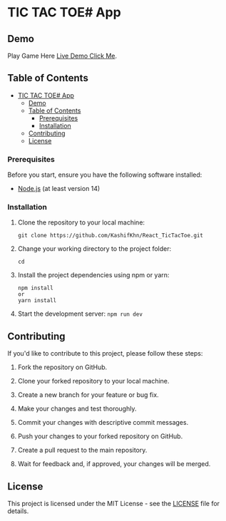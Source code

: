 # TIC TAC TOE# App

## Demo

Play Game Here [Live Demo Click Me](https://visionary-torte-3405eb.netlify.app/).

## Table of Contents
- [TIC TAC TOE# App](#tic-tac-toe-app)
  - [Demo](#demo)
  - [Table of Contents](#table-of-contents)
    - [Prerequisites](#prerequisites)
    - [Installation](#installation)
  - [Contributing](#contributing)
  - [License](#license)




### Prerequisites

Before you start, ensure you have the following software installed:

- [Node.js](https://nodejs.org/) (at least version 14)

### Installation

1. Clone the repository to your local machine:

   ```
   git clone https://github.com/KashifKhn/React_TicTacToe.git
   ```

2. Change your working directory to the project folder:

   ```
   cd 
   ```

3. Install the project dependencies using npm or yarn:

   ```
   npm install
   or
   yarn install
   ```

4. Start the development server:
```npm run dev```



## Contributing

If you'd like to contribute to this project, please follow these steps:

1. Fork the repository on GitHub.

2. Clone your forked repository to your local machine.

3. Create a new branch for your feature or bug fix.

4. Make your changes and test thoroughly.

5. Commit your changes with descriptive commit messages.

6. Push your changes to your forked repository on GitHub.

7. Create a pull request to the main repository.

8. Wait for feedback and, if approved, your changes will be merged.

## License

This project is licensed under the MIT License - see the [LICENSE](LICENSE) file for details.
